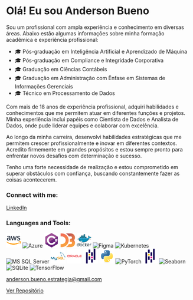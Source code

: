 <h1>Olá! Eu sou Anderson Bueno</h1>

  <p>Sou um profissional com ampla experiência e conhecimento em diversas áreas. Abaixo estão algumas informações sobre minha formação acadêmica e experiência profissional:</p>

  <ul>
    <li>🎓 Pós-graduação em Inteligência Artificial e Aprendizado de Máquina</li>
    <li>🎓 Pós-graduação em Compliance e Integridade Corporativa</li>
    <li>🎓 Graduação em Ciências Contábeis</li>
    <li>🎓 Graduação em Administração com Ênfase em Sistemas de Informações Gerenciais</li>
    <li>🎓 Técnico em Processamento de Dados</li>
  </ul>

  <p>Com mais de 18 anos de experiência profissional, adquiri habilidades e conhecimentos que me permitem atuar em diferentes funções e projetos. Minha experiência inclui papéis como Cientista de Dados e Analista de Dados, onde pude liderar equipes e colaborar com excelência.</p>

  <p>Ao longo da minha carreira, desenvolvi habilidades estratégicas que me permitem crescer profissionalmente e inovar em diferentes contextos. Acredito firmemente em grandes propósitos e estou sempre pronto para enfrentar novos desafios com determinação e sucesso.</p>

  <p>Tenho uma forte necessidade de realização e estou comprometido em superar obstáculos com confiança, buscando constantemente fazer as coisas acontecerem.</p>

  <h3>Connect with me:</h3>
  <a href="https://linkedin.com/in/https://www.linkedin.com/in/anderson-menezes-bueno/" target="_blank">LinkedIn</a>

  <h3>Languages and Tools:</h3>
  <p> 
    <img src="https://raw.githubusercontent.com/devicons/devicon/master/icons/amazonwebservices/amazonwebservices-original-wordmark.svg" alt="AWS" width="40" height="40"/> 
    <img src="https://www.vectorlogo.zone/logos/microsoft_azure/microsoft_azure-icon.svg" alt="Azure" width="40" height="40"/> 
    <img src="https://raw.githubusercontent.com/devicons/devicon/master/icons/csharp/csharp-original.svg" alt="C#" width="40" height="40"/> 
    <img src="https://raw.githubusercontent.com/devicons/devicon/master/icons/d3js/d3js-original.svg" alt="D3.js" width="40" height="40"/> 
    <img src="https://raw.githubusercontent.com/devicons/devicon/master/icons/docker/docker-original-wordmark.svg" alt="Docker" width="40" height="40"/> 
    <img src="https://www.vectorlogo.zone/logos/figma/figma-icon.svg" alt="Figma" width="40" height="40"/> 
    <img src="https://www.vectorlogo.zone/logos/kubernetes/kubernetes-icon.svg" alt="Kubernetes" width="40" height="40"/> 
    <img src="https://www.svgrepo.com/show/303229/microsoft-sql-server-logo.svg" alt="MS SQL Server" width="40" height="40"/> 
    <img src="https://raw.githubusercontent.com/devicons/devicon/master/icons/mysql/mysql-original-wordmark.svg" alt="MySQL" width="40" height="40"/> 
    <img src="https://raw.githubusercontent.com/devicons/devicon/master/icons/oracle/oracle-original.svg" alt="Oracle" width="40" height="40"/> 
    <img src="https://raw.githubusercontent.com/devicons/devicon/master/icons/pandas/pandas-original.svg" alt="Pandas" width="40" height="40"/> 
    <img src="https://raw.githubusercontent.com/devicons/devicon/2ae2a900d2f041da66e950e4d48052658d850630/icons/python/python-original.svg" alt="Python" width="40" height="40"/> 
    <img src="https://www.vectorlogo.zone/logos/pytorch/pytorch-icon.svg" alt="PyTorch" width="40" height="40"/> 
    <img src="https://raw.githubusercontent.com/devicons/devicon/2ae2a900d2f041da66e950e4d48052658d850630/icons/pandas/pandas-original.svg" alt="Scikit-learn" width="40" height="40"/> 
    <img src="https://seaborn.pydata.org/_images/logo-mark-lightbg.svg" alt="Seaborn" width="40" height="40"/> 
    <img src="https://www.vectorlogo.zone/logos/sqlite/sqlite-icon.svg" alt="SQLite" width="40" height="40"/> 
    <img src="https://www.vectorlogo.zone/logos/tensorflow/tensorflow-icon.svg" alt="TensorFlow" width="40" height="40"/> 
  </p>

  <p>
    <a href="mailto:anderson.bueno.estrategia@gmail.com">anderson.bueno.estrategia@gmail.com</a>
  </p>

  <p>
    <a href="https://github.com/anderson-bueno/anderson-bueno">Ver Repositório</a>
  </p>
</div>




<!---





- 👋 Hi, I’m @Anderson-Bueno
- 👀 I’m interested in ...
- 🌱 I’m currently learning ...
- 💞️ I’m looking to collaborate on ...
- 📫 How to reach me ...
- 😄 Pronouns: ...
- ⚡ Fun fact: ...


Anderson-Bueno/Anderson-Bueno is a ✨ special ✨ repository because its `README.md` (this file) appears on your GitHub profile.
You can click the Preview link to take a look at your changes.
--->
